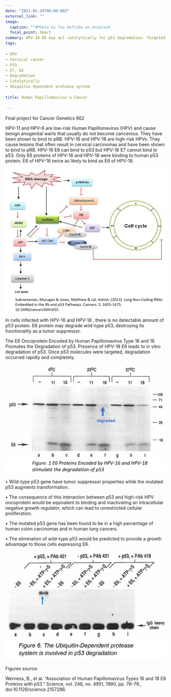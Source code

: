 ```yaml
---
date: "2021-01-24T00:00:00Z"
external_link: ""
image:
  caption: ""#Photo by Toa Heftiba on Unsplash
  focal_point: Smart
summary: HPV-18 E6 may act catalytically for p53 degradation. Targeted degradation of p53 by the E6 oncoproteins encoded by the “high risk” HPVs would account for the lowered levels of p53 protein found in some of the cervical carcinoma cell lines and HPV-immortalized squamous epithelial cell lines.  
tags:

- HPV
- Cervical cancer
- P53
- E7, E6
- Degradation
- Catalytically
- Ubiquitin dependent protease system

title: Human Papillomavirus & Cancer

---
```

Final project for Cancer Genetics 662

HPV-11 and HPV-6 are low-risk Human Papillomavirus (HPV) and cause benign anogenital warts that usually do not become cancerous. They have been shown to bind to pRB. 
HPV-16 and HPV-18 are high-risk HPVs. They cause lesions that often result in cervical carcinomas and have been shown to bind to pRB. HPV-16 E6 can bind to p53 but HPV-16 E7 cannot bind to p53. Only E6 proteins of HPV-16 and HPV-18 were binding to human p53 protein. E6 of HPV-16 twice as likely to bind as E6 of HPV-18. 

![picture1](picture1.png)

In cells infected with HPV-16 and HPV-18 , there is no detectable amount of p53 protein. E6 protein may degrade wild-type p53, destroying its functionality as a tumor suppressor. 

The E6 Oncoprotein Encoded by Human Papillomavirus Type 16 and 18 Promotes the Degradation of p53. Presence of HPV-18 E6 leads to in vitro degradation of p53. Once p53 molecules were targeted, degradation occurred rapidly and completely.

![picture2](picture2.png)

•	Wild-type p53 gene have tumor suppressor properties while the mutated p53 augments transformation. 

•	The consequence of this interaction between p53 and high-risk HPV oncoprotein would be equivalent to binding and inactivating an intracellular negative growth regulator, which can lead to unrestricted cellular proliferation. 

•	The mutated p53 gene has been found to be in a high percentage of human colon carcinomas and in human lung cancers. 

•	The elimination of wild-type p53 would be predicted to provide a growth advantage to those cells expressing E6.

![picture3](picture3.png)

Figures source: 

Werness, B., et al. “Association of Human Papillomavirus Types 16 and 18 E6 Proteins with p53.” Science, vol. 248, no. 4951, 1990, pp. 76–79., doi:10.1126/science.2157286.

